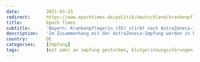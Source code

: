 ```yaml
---
date:          2021-03-23
redirect:      https://www.epochtimes.de/politik/deutschland/krankenpflegerin-im-allgaeu-stirbt-mit-verdacht-auf-blutgerinnsel-im-gehirn-a3476903.html
title:         Epoch Times
subtitle:      'Bayern: Krankenpflegerin (55) stirbt nach AstraZeneca-Impfung mit Verdacht auf Blutgerinnsel'
description:   'Im Zusammenhang mit der AstraZeneca-Impfung werden in Deutschland weitere Fälle von Blutgerinnseln im Gehirn bekannt. Im Allgäu starb eine 55-jährige Krankenpflegerin nach einer Impfung mit dem AstraZeneca-Wirkstoff mit Verdacht auf …'
country:       DE
categories:    [Impfung]
tags:          [mit oder an impfung gestorben, blutgerinnungsstörungen, astrazeneca]
---
```

